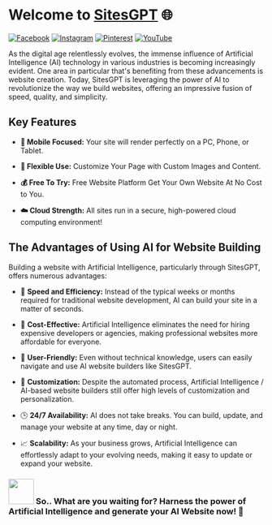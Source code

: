 # Welcome to [SitesGPT](https://www.sitesgpt.com/) 🌐

[![Facebook](https://img.shields.io/badge/Facebook-Like-blue?style=for-the-badge&logo=facebook)](https://www.facebook.com/SitesGPT/)
[![Instagram](https://img.shields.io/badge/Instagram-Follow-E4405F?style=for-the-badge&logo=instagram&logoColor=white)](https://www.instagram.com/sitesgpt/)
[![Pinterest](https://img.shields.io/badge/Pinterest-Follow-red?style=for-the-badge&logo=pinterest)](https://in.pinterest.com/SitesGPT/)
[![YouTube](https://img.shields.io/badge/YouTube-Subscribe-red?style=for-the-badge&logo=youtube)](https://www.youtube.com/@sitesgpt)

As the digital age relentlessly evolves, the immense influence of Artificial Intelligence (AI) technology in various industries is becoming increasingly evident. One area in particular that's benefiting from these advancements is website creation. Today, SitesGPT is leveraging the power of AI to revolutionize the way we build websites, offering an impressive fusion of speed, quality, and simplicity.

## Key Features

- **📱 Mobile Focused:** Your site will render perfectly on a PC, Phone, or Tablet.
  
- **💪 Flexible Use:** Customize Your Page with Custom Images and Content.
  
- **💰 Free To Try:** Free Website Platform Get Your Own Website At No Cost to You.
  
- **☁️ Cloud Strength:** All sites run in a secure, high-powered cloud computing environment!


## The Advantages of Using AI for Website Building

Building a website with Artificial Intelligence, particularly through SitesGPT, offers numerous advantages:

- 🚀 **Speed and Efficiency:**  Instead of the typical weeks or months required for traditional website development, AI can build your site in a matter of seconds.
  
- 💸 **Cost-Effective:**  Artificial Intelligence eliminates the need for hiring expensive developers or agencies, making professional websites more affordable for everyone.
  
- 🤖 **User-Friendly:**  Even without technical knowledge, users can easily navigate and use AI website builders like SitesGPT.
  
- 🎨 **Customization:**  Despite the automated process, Artificial Intelligence / AI-based website builders still offer high levels of customization and personalization.
  
- 🕒 **24/7 Availability:**  AI does not take breaks. You can build, update, and manage your website at any time, day or night.
  
- 📈 **Scalability:**  As your business grows, Artificial Intelligence can effortlessly adapt to your evolving needs, making it easy to update or expand your website.

### <img src="https://media.giphy.com/media/VgCDAzcKvsR6OM0uWg/giphy.gif" width="50">  So.. What are you waiting for? Harness the power of Artificial Intelligence and generate your AI Website now! 🚀
